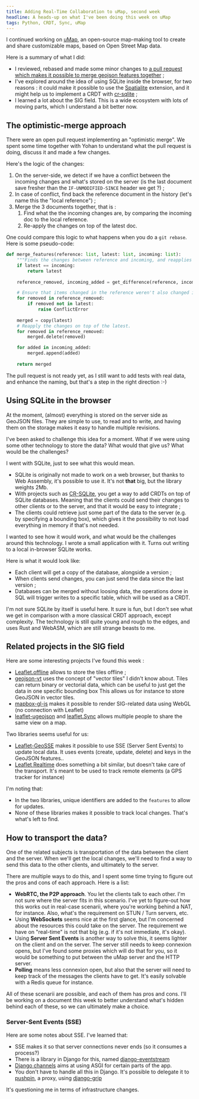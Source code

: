 ```yaml
---
title: Adding Real-Time Collaboration to uMap, second week
headline: A heads-up on what I've been doing this week on uMap
tags: Python, CRDT, Sync, uMap
---
```


I continued working on [uMap](https://github.com/umap-project/umap/), an open-source map-making tool to create and share customizable maps, based on Open Street Map data.

Here is a summary of what I did:

- I reviewed, rebased and made some minor changes to [a pull request which makes it possible to merge geojson features together](https://github.com/umap-project/umap/pull/772) ;
- I've explored around the idea of using SQLite inside the browser, for two reasons : it could make it possible to use the [Spatialite](https://www.gaia-gis.it/fossil/libspatialite/index) extension, and it might help us to implement a CRDT with [cr-sqlite](https://github.com/vlcn-io/cr-sqlite) ;
- I learned a lot about the SIG field. This is a wide ecosystem with lots of moving parts, which I understand a bit better now.

## The optimistic-merge approach

There were an open pull request implementing an "optimistic merge". We spent some time together with Yohan to understand what the pull request is doing, discuss it and made a few changes.

Here's the logic of the changes:

1. On the server-side, we detect if we have a conflict between the incoming changes and what's stored on the server (is the last document save fresher than the `IF-UNMODIFIED-SINCE` header we get ?) ;
2. In case of conflict, find back the reference document in the history (let's name this the "local reference") ;
3. Merge the 3 documents together, that is :
   1. Find what the the incoming changes are, by comparing the incoming doc to the local reference.
   2. Re-apply the changes on top of the latest doc.

One could compare this logic to what happens when you do a `git rebase`. Here is some pseudo-code:

```python
def merge_features(reference: list, latest: list, incoming: list):
    """Finds the changes between reference and incoming, and reapplies them on top of latest."""
    if latest == incoming:
        return latest
    
    reference_removed, incoming_added = get_difference(reference, incoming)

    # Ensure that items changed in the reference weren't also changed in the latest.
    for removed in reference_removed:
        if removed not in latest:
            raise ConflictError
    
    merged = copy(latest)
    # Reapply the changes on top of the latest.
    for removed in reference_removed:
        merged.delete(removed)

    for added in incoming_added:
        merged.append(added)
    
    return merged
```

The pull request is not ready yet, as I still want to add tests with real data, and enhance the naming, but that's a step in the right direction :-)

## Using SQLite in the browser

At the moment, (almost) everything is stored on the server side as GeoJSON files. They are simple to use, to read and to write, and having them on the storage makes it easy to handle multiple revisions.

I've been asked to challenge this idea for a moment. What if we were using some other technology to store the data? What would that give us? What would be the challenges?

I went with SQLite, just to see what this would mean.

- SQLite is originally not made to work on a web browser, but thanks to Web Assembly, it's possible to use it. It's not **that** big, but the library weights 2Mb.
- With projects such as [CR-SQLite](https://github.com/vlcn-io/cr-sqlite), you get a way to add CRDTs on top of SQLite databases. Meaning that the clients could send their changes to other clients or to the server, and that it would be easy to integrate ;
- The clients could retrieve just some part of the data to the server (e.g. by specifying a bounding box), which gives it the possibility to not load everything in memory if that's not needed.

I wanted to see how it would work, and what would be the challenges around this technology. I wrote a small application with it. Turns out writing to a local in-browser SQLite works.

Here is what it would look like:

- Each client will get a copy of the database, alongside a version ;
- When clients send changes, you can just send the data since the last version ;
- Databases can be merged without loosing data, the operations done in SQL will trigger writes to a specific table, which will be used as a CRDT.

I'm not sure SQLite by itself is useful here. It sure is fun, but I don't see what we get in comparison with a more classical CRDT approach, except complexity. The technology is still quite young and rough to the edges, and uses Rust and WebASM, which are still strange beasts to me.  

## Related projects in the SIG field

Here are some interesting projects I've found this week :

- [Leaflet.offline](https://allartk.github.io/leaflet.offline/) allows to store the tiles offline ;
- [geojson-vt](https://github.com/mapbox/geojson-vt) uses the concept of "vector tiles" I didn't know about. Tiles can return binary or vectorial data, which can be useful to just get the data in one specific bounding box This allows us for instance to store GeoJSON in vector tiles.
- [mapbox-gl-js](https://github.com/mapbox/mapbox-gl-js) makes it possible to render SIG-related data using WebGL (no connection with Leaflet)
- [leaflet-ugeojson](https://github.com/BenjaminVadant/leaflet-ugeojson) and [leaflet.Sync](https://github.com/jieter/Leaflet.Sync) allows multiple people to share the same view on a map.

Two libraries seems useful for us:

- [Leaflet-GeoSSE](https://github.com/ATran31/Leaflet-GeoSSE) makes it possible to use SSE (Server Sent Events) to update local data. It uses events (create, update, delete) and keys in the GeoJSON features..
- [Leaflet Realtime](https://github.com/perliedman/leaflet-realtime) does something a bit similar, but doesn't take care of the transport. It's meant to be used to track remote elements (a GPS tracker for instance)
  
I'm noting that:

- In the two libraries, unique identifiers are added to the `features` to allow for updates.
- None of these libraries makes it possible to track local changes. That's what's left to find.

## How to transport the data?

One of the related subjects is transportation of the data between the client and the server. When we'll get the local changes, we'll need to find a way to send this data to the other clients, and ultimately to the server.

There are multiple ways to do this, and I spent some time trying to figure out the pros and cons of each approach. Here is a list:

- **WebRTC, the P2P approach**. You let the clients talk to each other. I'm not sure where the server fits in this scenario. I've yet to figure-out how this works out in real-case scenarii, where you're working behind a NAT, for instance. Also, what's the requirement on STUN / Turn servers, etc. 
- Using **WebSockets** seems nice at the first glance, but I'm concerned about the resources this could take on the server. The requirement we have on "real-time" is not that big (e.g. if it's not immediate, it's okay).
- Using **Server Sent Events** is another way to solve this, it seems lighter on the client and on the server. The server still needs to keep connexion opens, but I've found some proxies which will do that for you, so it would be something to put between the uMap server and the HTTP server.
- **Polling** means less connexion open, but also that the server will need to keep track of the messages the clients have to get. It's easily solvable with a Redis queue for instance.

All of these scenarii are possible, and each of them has pros and cons. I'll be working on a document this week to better understand what's hidden behind each of these, so we can ultimately make a choice.

### Server-Sent Events (SSE)

Here are some notes about SSE. I've learned that:

- SSE makes it so that server connections never ends (so it consumes a process?)
- There is a library in Django for this, named [django-eventstream](https://github.com/fanout/django-eventstream)
- [Django channels](https://channels.readthedocs.io/en/latest/) aims at using ASGI for certain parts of the app.
- You don't have to handle all this in Django. It's possible to delegate it to [pushpin](https://github.com/fastly/pushpin), a proxy, using [django-grip](https://github.com/fanout/django-grip)

It's questioning me in terms of infrastructure changes.